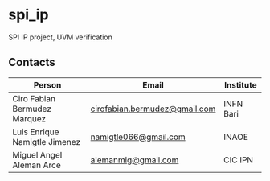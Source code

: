 # spi_ip
SPI IP project, UVM verification 

## Contacts

| Person                        | Email                         | Institute |
| ----------------------------- | ----------------------------- | --------- |
| Ciro Fabian Bermudez Marquez  | cirofabian.bermudez@gmail.com | INFN Bari |
| Luis Enrique Namigtle Jimenez | namigtle066@gmail.com         | INAOE     |
| Miguel Angel Aleman Arce      | alemanmig@gmail.com           | CIC IPN   |
